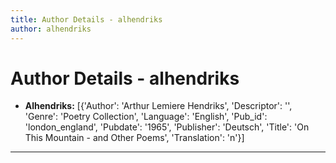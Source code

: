 ```yaml
---
title: Author Details - alhendriks
author: alhendriks
---
```


# Author Details - alhendriks

<ul>
    <li><strong>Alhendriks:</strong> [{'Author': 'Arthur Lemiere Hendriks', 'Descriptor': '', 'Genre': 'Poetry Collection', 'Language': 'English', 'Pub_id': 'london_england', 'Pubdate': '1965', 'Publisher': 'Deutsch', 'Title': 'On This Mountain - and Other Poems', 'Translation': 'n'}]</li>
</ul>
<hr>